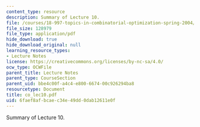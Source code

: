 ```yaml
---
content_type: resource
description: Summary of Lecture 10.
file: /courses/18-997-topics-in-combinatorial-optimization-spring-2004/6faef8afbcaec34e49dd0dab12611e0f_co_lec10.pdf
file_size: 128979
file_type: application/pdf
hide_download: true
hide_download_original: null
learning_resource_types:
- Lecture Notes
license: https://creativecommons.org/licenses/by-nc-sa/4.0/
ocw_type: OCWFile
parent_title: Lecture Notes
parent_type: CourseSection
parent_uid: bbe4c00f-a4c4-e800-6674-00c926294ba8
resourcetype: Document
title: co_lec10.pdf
uid: 6faef8af-bcae-c34e-49dd-0dab12611e0f
---
```

Summary of Lecture 10.